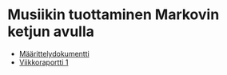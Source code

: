 # Musiikin tuottaminen Markovin ketjun avulla

- [Määrittelydokumentti](./dokumentaatio/maarittelydokumentti.md)
- [Viikkoraportti 1](./dokumentaatio/Viikkoraportti_1.md)
